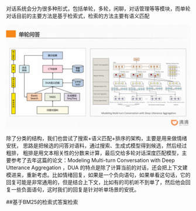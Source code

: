 
对话系统会分为很多种形式，包括单轮，多轮，闲聊，对话管理等等模块，而单轮对话目前的主要方法是基于检索式，检索的方法主要有语义匹配

![](single_qa.jpg)

除了分类的结构，我们也尝试了搜索+语义匹配+排序的架构，主要是用来做情绪安抚，
思路是把候选的问答对语料，通过搜索、生成式模型得到候选，然后经过粗排，
粗排是用文本相关性的分数来计算，最后交给多轮对话深度匹配模型，主要参考了去年这篇的论文：Modeling Multi-turn Conversation with Deep Utterance Aggregation ，DUA 的特点是除了计算当前的对话，还会把上下文建模进来，重新考虑。比如情绪回复，如果是一个负向语句，如果单看这句话，它的回复可能是非常通用的，但是结合上下文，比如有的司机听不到单了，然后他会回复一些负面语句，这时我们的回复是针对听单场景的安抚。

##基于BM25的检索式答案检索

```

```